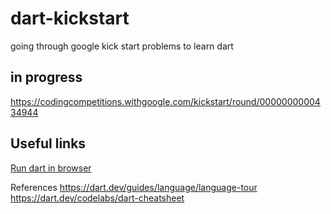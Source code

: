 # dart-kickstart

going through google kick start problems to learn dart

## in progress

https://codingcompetitions.withgoogle.com/kickstart/round/0000000000434944

## Useful links

[Run dart in browser](https://dartpad.dev/)

References
https://dart.dev/guides/language/language-tour
https://dart.dev/codelabs/dart-cheatsheet
